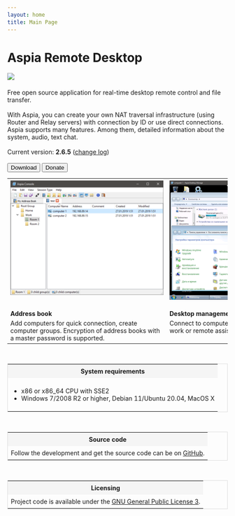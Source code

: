 ```yaml
---
layout: home
title: Main Page
---
```


<div class="bs-wrap bs-wrap-jumbotron jumbotron">
<h1>Aspia Remote Desktop</h1>
<a href="https://github.com/dchapyshev/aspia"><img src="https://img.shields.io/github/stars/dchapyshev/aspia?style=social"></a>
<br/><br/>
Free open source application for real-time desktop remote control and file transfer.
<br/><br/>
With Aspia, you can create your own NAT traversal infrastructure (using Router and Relay servers) with connection by ID or use direct connections. Aspia supports many features. Among them, detailed information about the system, audio, text chat.
<br/><br/>
Current version: <b>2.6.5</b> (<a href="/changelog">change log</a>)
<br/><br/>
<button type="button" class="btn btn-primary" onclick="window.location.href='https://github.com/dchapyshev/aspia/releases';">Download</button>
<button type="button" class="btn btn-danger" onclick="window.location.href='/donate';">Donate</button>
</div>

<table>
<tr style="vertical-align:top;">
<th><img style="max-width:350px; height:auto; padding-bottom:15px;" src="/images/address-book.png"/></th>
<th><img style="max-width:350px; height:auto; padding-bottom:15px;" src="/images/desktop.png"/></th>
<th><img style="max-width:350px; height:auto; padding-bottom:15px;" src="/images/file-transfer.png"/></th>
</tr>
<tr>
<td><b>Address book</b></td>
<td><b>Desktop management</b></td>
<td><b>File transfer</b></td>
</tr>
<tr style="vertical-align:top;">
<td>Add computers for quick connection, create computer groups. Encryption of address books with a master password is supported.</td>
<td>Connect to computers from your address book for work or remote assistance. Simple and fast.</td>
<td>Manage files on the remote and local computer, transfer them to a remote computer or copy from it.</td>
</tr>
</table>

<br/>

<table width="100%" style="border: 1px solid #DDDDDD;">
<tr>
  <th style="background-color:#F5F5F5; padding:7px;">System requirements</th>
</tr>
<tr>
  <td style="padding:7px;">
    <ul>
      <li>x86 or x86_64 CPU with SSE2</li>
      <li>Windows 7/2008 R2 or higher, Debian 11/Ubuntu 20.04, MacOS X</li>
    </ul>
  </td>
</tr>
</table>

<br/>

<table width="100%" style="border: 1px solid #DDDDDD;">
<tr>
  <th style="background-color:#F5F5F5; padding:7px;">Source code</th>
</tr>
<tr>
  <td style="padding:7px;">
    Follow the development and get the source code can be on <a href="https://github.com/dchapyshev/aspia">GitHub</a>.
  </td>
</tr>
</table>

<br/>

<table width="100%" style="border: 1px solid #DDDDDD;">
<tr>
  <th style="background-color:#F5F5F5; padding:7px;">Licensing</th>
</tr>
<tr>
  <td style="padding:7px;">
    Project code is available under the <a href="https://www.gnu.org/licenses/gpl-3.0.ru.html">GNU General Public License 3</a>.
  </td>
</tr>
</table>
